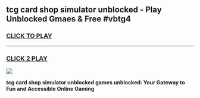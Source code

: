 
## tcg card shop simulator unblocked - Play Unblocked Gmaes & Free #vbtg4
<h3>
<a href="https://news.freeplayer.one?title=tcg_card_shop_simulator_unblocked&ref=24F">CLICK TO PLAY</a></h3>
<hr>

<h3>
<a href="https://news.freeplayer.one?title=tcg_card_shop_simulator_unblocked&ref=24F">CLICK 2 PLAY</a>
  
</h3>

<a href="https://news.freeplayer.one?title=tcg_card_shop_simulator_unblocked&ref=24F/"><img src="https://clearcache.store/games.png"></a>


**tcg card shop simulator unblocked games unblocked: Your Gateway to Fun and Accessible Online Gaming**
